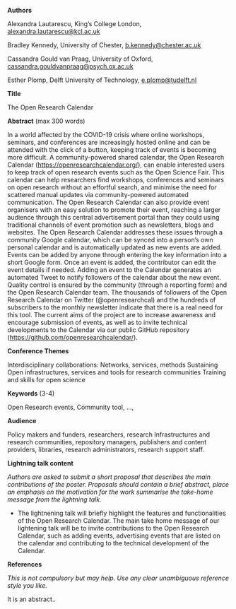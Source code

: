 
**Authors**

Alexandra Lautarescu, King’s College London, alexandra.lautarescu@kcl.ac.uk

Bradley Kennedy, University of Chester, b.kennedy@chester.ac.uk

Cassandra Gould van Praag, University of Oxford, cassandra.gouldvanpraag@psych.ox.ac.uk

Esther Plomp, Delft University of Technology, e.plomp@tudelft.nl

**Title**

The Open Research Calendar

**Abstract** (max 300 words)

In a world affected by the COVID-19 crisis where online workshops, seminars, and conferences are increasingly hosted online and can be attended with the click of a button, keeping track of events is becoming more difficult. 
A community-powered shared calendar, the Open Research Calendar (https://openresearchcalendar.org/), can enable interested users to keep track of open research events such as the Open Science Fair. 
This calendar can help researchers find workshops, conferences and seminars on open research without an effortful search, and minimise the need for scattered manual updates via community-powered automated communication. 
The Open Research Calendar can also provide event organisers with an easy solution to promote their event, reaching a larger audience through this central advertisement portal than they could using traditional channels of event promotion such as newsletters, blogs and websites. 
The Open Research Calendar addresses these issues through a community Google calendar, which can be synced into a person’s own personal calendar and is automatically updated as new events are added. 
Events can be added by anyone through entering the key information into a short Google form.
Once an event is added, the contributor can edit the event details if needed.
Adding an event to the Calendar generates an automated Tweet to notify followers of the calendar about the new event. 
Quality control is ensured by the community (through a reporting form) and the Open Research Calendar team. 
The thousands of followers of the Open Research Calendar on Twitter (@openresearchcal) and the hundreds of subscribers to the monthly newsletter indicate that there is a real need for this tool. 
The current aims of the project are to increase awareness and encourage submission of events, as well as to invite technical developments to the Calendar via our public GitHub repository (https://github.com/openresearchcalendar/).

**Conference Themes**

Interdisciplinary collaborations: Networks, services, methods
Sustaining Open infrastructures, services and tools for research communities
Training and skills for open science

**Keywords** (3-4)

Open Research events, Community tool, ..., 

**Audience**

Policy makers and funders, researchers, research Infrastructures and research communities, repository managers, publishers and content providers, libraries, research administrators, research support staff. 

**Lightning talk content**

*Authors are asked to submit a short proposal that describes the main contributions of the poster. Proposals should contain a brief abstract, place an emphasis on the motivation for the work summarise the take-home message from the lightning talk.*

* The lightnening talk will briefly highlight the features and functionalities of the Open Research Calendar. The main take home message of our lightening talk will be to invite contributions to the Open Research Calendar, such as adding events, advertising events that are listed on the calendar and contributing to the technical development of the Calendar. 

**References**

*This is not compulsory but may help. Use any clear unambiguous reference style you like.*

It is an abstract..

